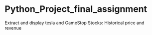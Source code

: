 # Python_Project_final_assignment
Extract and display tesla and GameStop Stocks: Historical price and revenue
